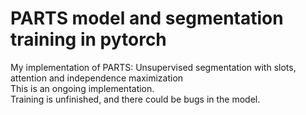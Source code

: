 # PARTS model and segmentation training in pytorch
My implementation of PARTS: Unsupervised segmentation with slots, attention and independence maximization \
This is an ongoing implementation. \
Training is unfinished, and there could be bugs in the model.
